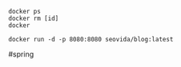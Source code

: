 
```
docker ps 
docker rm [id]
docker 
```

```
docker run -d -p 8080:8080 seovida/blog:latest
```





#spring 